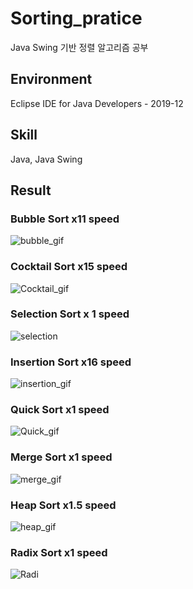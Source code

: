 # Sorting_pratice
Java Swing 기반 정렬 알고리즘 공부


## Environment
Eclipse IDE for Java Developers - 2019-12

## Skill
Java, Java Swing

## Result
### Bubble Sort x11 speed
![bubble_gif](https://user-images.githubusercontent.com/26684848/95300146-bdba3080-08b9-11eb-910c-a023660c2c8a.gif)

### Cocktail Sort x15 speed
![Cocktail_gif](https://user-images.githubusercontent.com/26684848/95297795-0374fa00-08b6-11eb-89ab-f0a0a8eef85e.gif)

### Selection Sort x 1 speed
![selection](https://user-images.githubusercontent.com/26684848/95302052-61a4db80-08bc-11eb-90d4-9b58f39f4adb.gif)

### Insertion Sort x16 speed
![insertion_gif](https://user-images.githubusercontent.com/26684848/95301819-15f23200-08bc-11eb-9747-75899b14bd91.gif)

### Quick Sort x1 speed
![Quick_gif](https://user-images.githubusercontent.com/26684848/95297644-c7419980-08b5-11eb-9994-5d6fe0569553.gif)

### Merge Sort x1 speed
![merge_gif](https://user-images.githubusercontent.com/26684848/95294650-a32f8980-08b0-11eb-8ae0-cab723ccaa72.gif)

### Heap Sort x1.5 speed
![heap_gif](https://user-images.githubusercontent.com/26684848/95294449-3f0cc580-08b0-11eb-833d-74a1b2fc4b61.gif)

### Radix Sort x1 speed
![Radi](https://user-images.githubusercontent.com/26684848/95302082-69648000-08bc-11eb-845a-900f172401ce.gif)
